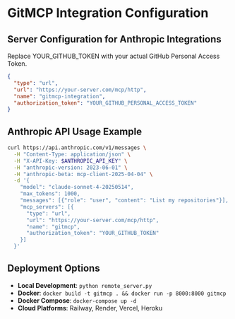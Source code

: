 # GitMCP Integration Configuration

## Server Configuration for Anthropic Integrations

Replace YOUR_GITHUB_TOKEN with your actual GitHub Personal Access Token.

```json
{
  "type": "url",
  "url": "https://your-server.com/mcp/http",
  "name": "gitmcp-integration",
  "authorization_token": "YOUR_GITHUB_PERSONAL_ACCESS_TOKEN"
}
```

## Anthropic API Usage Example

```bash
curl https://api.anthropic.com/v1/messages \
  -H "Content-Type: application/json" \
  -H "X-API-Key: $ANTHROPIC_API_KEY" \
  -H "anthropic-version: 2023-06-01" \
  -H "anthropic-beta: mcp-client-2025-04-04" \
  -d '{
    "model": "claude-sonnet-4-20250514",
    "max_tokens": 1000,
    "messages": [{"role": "user", "content": "List my repositories"}],
    "mcp_servers": [{
      "type": "url",
      "url": "https://your-server.com/mcp/http",
      "name": "gitmcp",
      "authorization_token": "YOUR_GITHUB_TOKEN"
    }]
  }'
```

## Deployment Options

- **Local Development**: `python remote_server.py`
- **Docker**: `docker build -t gitmcp . && docker run -p 8000:8000 gitmcp`
- **Docker Compose**: `docker-compose up -d`
- **Cloud Platforms**: Railway, Render, Vercel, Heroku
